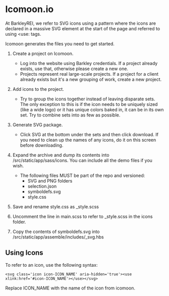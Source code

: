 # Icomoon.io

At BarkleyREI, we refer to SVG icons using a pattern where the icons are declared in a massive SVG element at the 
start of the page and referred to using <use: tags.

Icomoon generates the files you need to get started.

1. Create a project on Icomoon.
    - Log into the website using Barkley credentials. If a project already exists, use that, otherwise please 
        create a new one.
    - Projects represent real large-scale projects. If a project for a client already exists but it's a new grouping of 
        work, create a new project.
        
2. Add icons to the project.
    - Try to group the icons together instead of leaving disparate sets. The only exception to this is if the icon 
    needs to be uniquely sized (like a wide logo) or it has unique colors baked in, it can be in its own set. Try to 
    combine sets into as few as possible.
    
3. Generate SVG package.
    - Click SVG at the bottom under the sets and then click download. If you need to clean up the names of any icons,
     do it on this screen before downloading.
     
4. Expand the archive and dump its contents into /src/static/app/sass/icons. You can include all the demo files if 
you wish. 
    - The following files MUST be part of the repo and versioned:
        * SVG and PNG folders
        * selection.json
        * symboldefs.svg
        * style.css
        
5. Save and rename style.css as _style.scss

6. Uncomment the line in main.scss to refer to _style.scss in the icons folder.

7. Copy the contents of symboldefs.svg into /src/static/app/assemble/includes/_svg.hbs

## Using Icons

To refer to an icon, use the following syntax:

    <svg class='icon icon-ICON_NAME' aria-hidden='true'><use xlink:href='#icon-ICON_NAME'></use></svg> 
    
Replace ICON_NAME with the name of the icon from icomoon.
